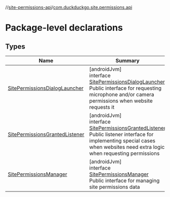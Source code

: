 //[site-permissions-api](../../index.md)/[com.duckduckgo.site.permissions.api](index.md)

# Package-level declarations

## Types

| Name | Summary |
|---|---|
| [SitePermissionsDialogLauncher](-site-permissions-dialog-launcher/index.md) | [androidJvm]<br>interface [SitePermissionsDialogLauncher](-site-permissions-dialog-launcher/index.md)<br>Public interface for requesting microphone and/or camera permissions when website requests it |
| [SitePermissionsGrantedListener](-site-permissions-granted-listener/index.md) | [androidJvm]<br>interface [SitePermissionsGrantedListener](-site-permissions-granted-listener/index.md)<br>Public listener interface for implementing special cases when websites need extra logic when requesting permissions |
| [SitePermissionsManager](-site-permissions-manager/index.md) | [androidJvm]<br>interface [SitePermissionsManager](-site-permissions-manager/index.md)<br>Public interface for managing site permissions data |
